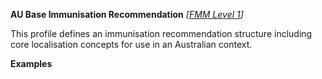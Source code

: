 **AU Base Immunisation Recommendation** *[[FMM Level 1](guidance.html)]*

This profile defines an immunisation recommendation structure including core localisation concepts for use in an Australian context. 

**Examples**
